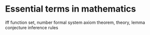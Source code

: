 # Essential terms in mathematics

iff
function
set, number
formal system
axiom
theorem, theory, lemma
conjecture
inference rules

